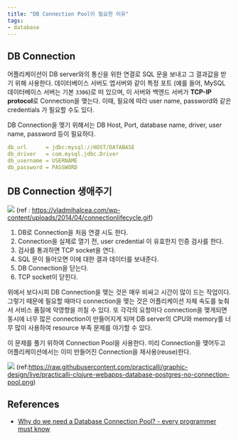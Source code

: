 ```yaml
---
title: "DB Connection Pool이 필요한 이유"
tags:
- database
---
```


## DB Connection
어플리케이션이 DB server와의 통신을 위한 연결로 SQL 문을 보내고 그 결과값을 받기 위해 사용한다. 데이터베이스 서버도 앱서버와 같이 특정 포트 (예를 들어, MySQL 데이터베이스 서버는 기본 `3306`)로 떠 있으며, 이 서버와 백엔드 서버가 **TCP-IP protocol**로 Connection을 맺는다. 이때, 필요에 따라 user name, password와 같은 credentials 가 필요할 수도 있다.

DB Connection을 맺기 위해서는 DB Host, Port, database name, driver, user name, password 등이 필요하다. 

```yaml
db_url      = jdbc:mysql://HOST/DATABASE  
db_driver   = com.mysql.jdbc.Driver  
db_username = USERNAME  
db_password = PASSWORD
```

## DB Connection 생애주기
![](https://vladmihalcea.com/wp-content/uploads/2014/04/connectionlifecycle.gif)
(ref : https://vladmihalcea.com/wp-content/uploads/2014/04/connectionlifecycle.gif)
1. DB로 Connection을 처음 연결 시도 한다.
2. Connection을 실제로 열기 전, user credential 이 유효한지 인증 검사를 한다. 
3. 검사를 통과하면 TCP socket을 연다.
4. SQL 문이 들어오면 이에 대한 결과 데이터를 보내준다. 
5. DB Connection을 닫는다.
6. TCP socket이 닫힌다. 

위에서 보다시피 DB Connection을 맺는 것은 매우 비싸고 시간이 많이 드는 작업이다. 그렇기 때문에 필요할 때마다 connection을 맺는 것은 어플리케이션 자체 속도를 늦춰서 서비스 품질에 악영향을 끼칠 수 있다. 또 각각의 요청마다 connection을 맺게되면 동시에 너무 많은 connection이 만들어지게 되며 DB server의 CPU와 memory를 너무 많이 사용하여 resource 부족 문제를 야기할 수 있다. 

이 문제를 풀기 위하여 Connection Pool을 사용한다. 미리 Connection을 맺어두고 어플리케이션에서는 이미 만들어진 Connection을 재사용(reuse)한다. 

![](https://user-images.githubusercontent.com/2231510/209923693-a45f6129-3053-4089-a626-ef77143b6032.png)
(ref:https://raw.githubusercontent.com/practicalli/graphic-design/live/practicalli-clojure-webapps-database-postgres-no-connection-pool.png)


## References
- [Why do we need a Database Connection Pool? - every programmer must know](https://dineshchandgr.medium.com/why-do-we-need-a-database-connection-pool-every-programmer-must-know-9f90e7c8e5af)